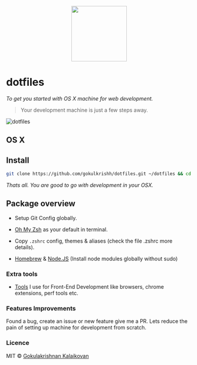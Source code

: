 
<p align="center"><img src="https://raw.githubusercontent.com/gokulkrishh/dotfiles/master/logo.png" width="150" height="150"/></p>

# dotfiles

*To get you started with OS X machine for web development.*

> Your development machine is just a few steps away.

![dotfiles](https://raw.githubusercontent.com/gokulkrishh/dotfiles/master/screenshot.png "screenshot")


## OS X

## Install

```sh
git clone https://github.com/gokulkrishh/dotfiles.git ~/dotfiles && cd ~/dotfiles && bash install.sh
```

*Thats all. You are good to go with development in your OSX.*

## Package overview

  - Setup Git Config globally.

  - [Oh My Zsh](https://github.com/robbyrussell/oh-my-zsh) as your default in terminal.

  - Copy `.zshrc` config, themes & aliases (check the file .zshrc more details).

  - [Homebrew](http://brew.sh/) & [Node.JS](https://nodejs.org/en/) (Install node modules globally without sudo)

### Extra tools

 - [Tools](https://github.com/gokulkrishh/Tools-I-use) I use for Front-End Development like browsers, chrome extensions, perf tools etc.

### Features Improvements
Found a bug, create an issue or new feature give me a PR. Lets reduce the pain of setting up machine for development from scratch.

### Licence

MIT © [Gokulakrishnan Kalaikovan](http://github.com/gokulkrishh)   
